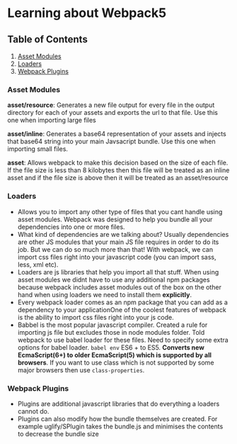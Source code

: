 # Learning about Webpack5

## Table of Contents

1. [Asset Modules](#asset-modules)
2. [Loaders](#loaders)
3. [Webpack Plugins](#webpack-plugins)

### Asset Modules <a name="asset-modules"></a>

**asset/resource**: Generates a new file output for every file in the output directory for each of your assets and exports the url to that file. Use this one when importing large files

**asset/inline**: Generates a base64 representation of your assets and injects that base64 string into your main Javsacript bundle. Use this one when importing small files.

**asset**: Allows webpack to make this decision based on the size of each file. If the file size is less than 8 kilobytes then this file will be treated as an inline asset and if the file size is above then it will be treated as an asset/resource

### Loaders <a name="loaders"></a>

- Allows you to import any other type of files that you cant handle using asset modules. Webpack was designed to help you bundle all your dependencies into one or more files.
- What kind of dependencies are we talking about? Usually dependencies are other JS modules that your main JS file requires in order to do its job. But we can do so much more than that! With webpack, we can import css files right into your javascript code (you can import sass, less, xml etc).
- Loaders are js libraries that help you import all that stuff. When using asset modules we didnt have to use any additional npm packages because webpack includes asset modules out of the box on the other hand when using loaders we need to install them **explicitly**.
- Every webpack loader comes as an npm package that you can add as a dependency to your applicationOne of the coolest features of webpack is the ability to import css files right into your js code.
- Babbel is the most popular javascript compiler. Created a rule for importing js file but excludes those in node modules folder. Told webpack to use babel loader for these files. Need to specify some extra options for babel loader. `babel env` ES6 + to ES5. **Converts new EcmaScript(6+) to older EcmaScript(5) which is supported by all browsers**. If you want to use class which is not supported by some major browsers then use `class-properties`.

### Webpack Plugins <a name="webpack-plugins"></a>

- Plugins are additional javascript libraries that do everything a loaders cannot do.
- Plugins can also modify how the bundle themselves are created. For example uglify/SPlugin takes the bundle.js and minimises the contents to decrease the bundle size
